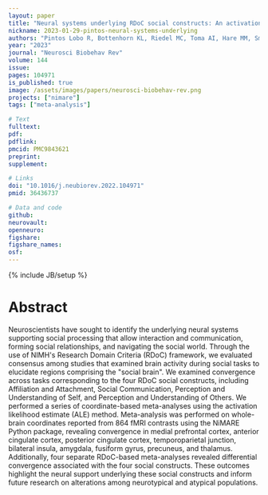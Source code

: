 ```yaml
---
layout: paper
title: "Neural systems underlying RDoC social constructs: An activation likelihood estimation meta-analysis"
nickname: 2023-01-29-pintos-neural-systems-underlying
authors: "Pintos Lobo R, Bottenhorn KL, Riedel MC, Toma AI, Hare MM, Smith DD, Moor AC, Cowan IK, Valdes JA, Bartley JE, Salo T, Boeving ER, Pankey B, Sutherland MT, Musser ED, Laird AR"
year: "2023"
journal: "Neurosci Biobehav Rev"
volume: 144
issue:
pages: 104971
is_published: true
image: /assets/images/papers/neurosci-biobehav-rev.png
projects: ["nimare"]
tags: ["meta-analysis"]

# Text
fulltext:
pdf:
pdflink:
pmcid: PMC9843621
preprint:
supplement:

# Links
doi: "10.1016/j.neubiorev.2022.104971"
pmid: 36436737

# Data and code
github:
neurovault:
openneuro:
figshare:
figshare_names:
osf:
---
```


{% include JB/setup %}

# Abstract

Neuroscientists have sought to identify the underlying neural systems supporting social processing that allow interaction and communication, forming social relationships, and navigating the social world. Through the use of NIMH's Research Domain Criteria (RDoC) framework, we evaluated consensus among studies that examined brain activity during social tasks to elucidate regions comprising the "social brain". We examined convergence across tasks corresponding to the four RDoC social constructs, including Affiliation and Attachment, Social Communication, Perception and Understanding of Self, and Perception and Understanding of Others. We performed a series of coordinate-based meta-analyses using the activation likelihood estimate (ALE) method. Meta-analysis was performed on whole-brain coordinates reported from 864 fMRI contrasts using the NiMARE Python package, revealing convergence in medial prefrontal cortex, anterior cingulate cortex, posterior cingulate cortex, temporoparietal junction, bilateral insula, amygdala, fusiform gyrus, precuneus, and thalamus. Additionally, four separate RDoC-based meta-analyses revealed differential convergence associated with the four social constructs. These outcomes highlight the neural support underlying these social constructs and inform future research on alterations among neurotypical and atypical populations.
